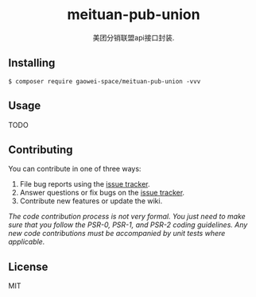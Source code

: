 <h1 align="center"> meituan-pub-union </h1>

<p align="center"> 美团分销联盟api接口封装. </p>


## Installing

```shell
$ composer require gaowei-space/meituan-pub-union -vvv
```

## Usage

TODO

## Contributing

You can contribute in one of three ways:

1. File bug reports using the [issue tracker](https://github.com/gaowei-space/meituan-pub-union/issues).
2. Answer questions or fix bugs on the [issue tracker](https://github.com/gaowei-space/meituan-pub-union/issues).
3. Contribute new features or update the wiki.

_The code contribution process is not very formal. You just need to make sure that you follow the PSR-0, PSR-1, and PSR-2 coding guidelines. Any new code contributions must be accompanied by unit tests where applicable._

## License

MIT